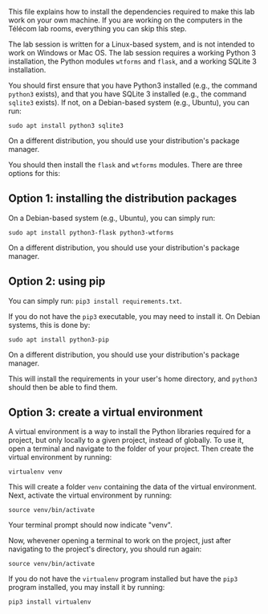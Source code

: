 This file explains how to install the dependencies required to make this lab
work on your own machine. If you are working on the computers in the Télécom lab
rooms, everything you can skip this step.

The lab session is written for a Linux-based system, and is not intended to work
on Windows or Mac OS. The lab session requires a working Python 3 installation,
the Python modules `wtforms` and `flask`, and a working SQLite 3 installation.

You should first ensure that you have Python3 installed (e.g., the command
`python3` exists), and that you have SQLite 3 installed (e.g., the command
`sqlite3` exists). If not, on a Debian-based system (e.g., Ubuntu), you can run:

`sudo apt install python3 sqlite3 `

On a different distribution, you should use your distribution's package manager.

You should then install the `flask` and `wtforms` modules. There are three
options for this:

## Option 1: installing the distribution packages

On a Debian-based system (e.g., Ubuntu), you can simply run:

`sudo apt install python3-flask python3-wtforms`

On a different distribution, you should use your distribution's package manager.

## Option 2: using pip

You can simply run: `pip3 install requirements.txt`.

If you do not have the `pip3` executable, you may need to install it. On Debian
systems, this is done by:

`sudo apt install python3-pip`

On a different distribution, you should use your distribution's package manager.

This will install the requirements in your user's home directory, and `python3`
should then be able to find them.

## Option 3: create a virtual environment

A virtual environment is a way to install the Python libraries required for a
project, but only locally to a given project, instead of globally. To use it,
open a terminal and navigate to the folder of your project. Then create the
virtual environment by running:

`virtualenv venv`

This will create a folder `venv` containing the data of the virtual environment.
Next, activate the virtual environment by running:

`source venv/bin/activate`

Your terminal prompt should now indicate "venv".

Now, whevener opening a terminal to work on the project, just after navigating
to the project's directory, you should run again:

`source venv/bin/activate`

If you do not have the `virtualenv` program installed but have the `pip3`
program installed, you may install it by running:

`pip3 install virtualenv`

